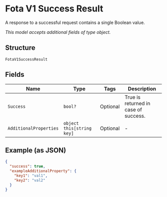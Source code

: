 
# Fota V1 Success Result

A response to a successful request contains a single Boolean value.

*This model accepts additional fields of type object.*

## Structure

`FotaV1SuccessResult`

## Fields

| Name | Type | Tags | Description |
|  --- | --- | --- | --- |
| `Success` | `bool?` | Optional | True is returned in case of success. |
| `AdditionalProperties` | `object this[string key]` | Optional | - |

## Example (as JSON)

```json
{
  "success": true,
  "exampleAdditionalProperty": {
    "key1": "val1",
    "key2": "val2"
  }
}
```

